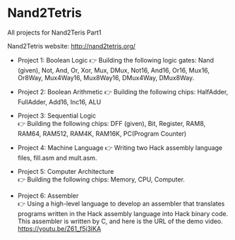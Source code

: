 # Nand2Tetris
All projects for Nand2Teris Part1

Nand2Tetris website: http://nand2tetris.org/

* Project 1: Boolean Logic
👉 Building the following logic gates: Nand (given), Not, And, Or, Xor, Mux, DMux, Not16, And16, Or16, Mux16, Or8Way, Mux4Way16, Mux8Way16, DMux4Way, DMux8Way.


* Project 2: Boolean Arithmetic
👉 Building the following chips: HalfAdder, FullAdder, Add16, Inc16, ALU


* Project 3: Sequential Logic   
👉 Building the following chips: DFF (given), Bit, Register, RAM8, RAM64, RAM512, RAM4K, RAM16K, PC(Program Counter)


* Project 4: Machine Language 
👉 Writing two Hack assembly language files, fill.asm and mult.asm.


* Project 5: Computer Architecture  
👉 Building the following chips: Memory, CPU, Computer.

* Project 6: Assembler  
👉 Using a high-level language to develop an assembler that translates programs written in the Hack assembly language into Hack binary code. This assembler is written by C, and here is the URL of the demo video. https://youtu.be/Z61_f5j3IKA
